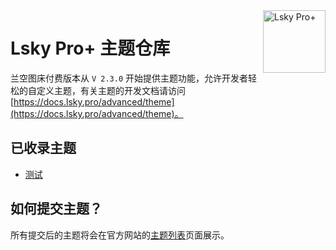 <img align="right" width="100" src="https://avatars.githubusercontent.com/u/100565733?s=200" alt="Lsky Pro+"/>

<h1 align="left" style="border: none">Lsky Pro+ 主题仓库</h1>

兰空图床付费版本从 `V 2.3.0` 开始提供主题功能，允许开发者轻松的自定义主题，有关主题的开发文档请访问 [https://docs.lsky.pro/advanced/theme](https://docs.lsky.pro/advanced/theme)。

## 已收录主题

- [测试](./themes/demo)

## 如何提交主题？

所有提交后的主题将会在官方网站的[主题列表](https://www.lsky.pro/themes.html)页面展示。